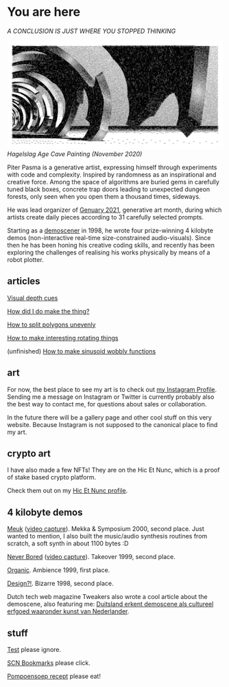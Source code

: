 # You are here
*A CONCLUSION IS JUST WHERE YOU STOPPED THINKING*

![Hagelslag Age Cave Painting (November 2020)](img/dingo1-2020-11-17-12-36-54-s.jpg)
*Hagelslag Age Cave Painting (November 2020)*

Piter Pasma is a generative artist, expressing himself through experiments with code and complexity. Inspired by randomness as an inspirational and creative force. Among the space of algorithms are buried gems in carefully tuned black boxes, concrete trap doors leading to unexpected dungeon forests, only seen when you open them a thousand times, sideways. 

He was lead organizer of [Genuary 2021](https://genuary2021.github.io/), generative art month, during which artists create daily pieces according to 31 carefully selected prompts.

Starting as a [demoscener](https://demozoo.org/sceners/17360/) in 1998, he wrote four prize-winning 4 kilobyte demos (non-interactive real-time size-constrained audio-visuals). Since then he has been honing his creative coding skills, and recently has been exploring the challenges of realising his works physically by means of a robot plotter.

## articles

[Visual depth cues](articles/depth-cues)

[How did I do make the thing?](articles/oppy1)

[How to split polygons unevenly](articles/polysub)

[How to make interesting rotating things](articles/rotating)

(unfinished) [How to make sinusoid wobbly functions](articles/wobbly)

## art

For now, the best place to see my art is to check out [my Instagram Profile](https://www.instagram.com/piterpasma/). Sending me a message on Instagram or Twitter is currently probably also the best way to contact me, for questions about sales or collaboration.

In the future there will be a gallery page and other cool stuff on this very website. Because Instagram is not supposed to the canonical place to find my art.

## crypto art

I have also made a few NFTs! They are on the Hic Et Nunc, which is a proof of stake based crypto platform.

Check them out on my [Hic Et Nunc profile](https://www.hicetnunc.xyz/tz/tz1Kw8cEFuNLj21e5b42NBn1ANW7hupmbDbo). 

## 4 kilobyte demos

[Meuk](http://www.pouet.net/prod.php?which=343) ([video capture](https://vimeo.com/207039658)). Mekka & Symposium 2000, second place. Just wanted to mention, I also built the music/audio synthesis routines from scratch, a soft synth in about 1100 bytes :D

[Never Bored](http://www.pouet.net/prod.php?which=291) ([video capture](https://www.youtube.com/watch?v=gv-gHBz4hgw)). Takeover 1999, second place.

[Organic](http://www.pouet.net/prod.php?which=332). Ambience 1999, first place.

[Design?!](http://www.pouet.net/prod.php?which=333). Bizarre 1998, second place.

Dutch tech web magazine Tweakers also wrote a cool article about the demoscene, also featuring me: [Duitsland erkent demoscene als cultureel erfgoed waaronder kunst van Nederlander](https://tweakers.net/geek/179762/duitsland-erkent-demoscene-als-cultureel-erfgoed-waaronder-kunst-van-nederlander.html).

## stuff

[Test](test) please ignore.

[SCN Bookmarks](scn-bookmarks) please click.

[Pompoensoep recept](pompoensoep) please eat!

